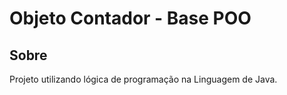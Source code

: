 <h1>Objeto Contador - Base POO</h1>

<h2>Sobre</h2>
<p>Projeto utilizando lógica de programação na Linguagem de Java.</p>
